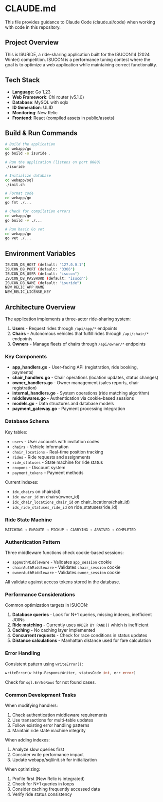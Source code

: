 # CLAUDE.md

This file provides guidance to Claude Code (claude.ai/code) when working with code in this repository.

## Project Overview

This is ISURIDE, a ride-sharing application built for the ISUCON14 (2024 Winter) competition. ISUCON is a performance tuning contest where the goal is to optimize a web application while maintaining correct functionality.

## Tech Stack

- **Language**: Go 1.23
- **Web Framework**: Chi router (v5.1.0)
- **Database**: MySQL with sqlx
- **ID Generation**: ULID
- **Monitoring**: New Relic
- **Frontend**: React (compiled assets in public/assets)

## Build & Run Commands

```bash
# Build the application
cd webapp/go
go build -o isuride .

# Run the application (listens on port 8080)
./isuride

# Initialize database
cd webapp/sql
./init.sh

# Format code
cd webapp/go
go fmt ./...

# Check for compilation errors
cd webapp/go
go build -v ./...

# Run basic Go vet
cd webapp/go
go vet ./...
```

## Environment Variables

```bash
ISUCON_DB_HOST (default: "127.0.0.1")
ISUCON_DB_PORT (default: "3306")
ISUCON_DB_USER (default: "isucon")
ISUCON_DB_PASSWORD (default: "isucon")
ISUCON_DB_NAME (default: "isuride")
NEW_RELIC_APP_NAME
NEW_RELIC_LICENSE_KEY
```

## Architecture Overview

The application implements a three-actor ride-sharing system:

1. **Users** - Request rides through `/api/app/*` endpoints
2. **Chairs** - Autonomous vehicles that fulfill rides through `/api/chair/*` endpoints  
3. **Owners** - Manage fleets of chairs through `/api/owner/*` endpoints

### Key Components

- **app_handlers.go** - User-facing API (registration, ride booking, payments)
- **chair_handlers.go** - Chair operations (location updates, status changes)
- **owner_handlers.go** - Owner management (sales reports, chair registration)
- **internal_handlers.go** - System operations (ride matching algorithm)
- **middlewares.go** - Authentication via cookie-based sessions
- **models.go** - Data structures and database models
- **payment_gateway.go** - Payment processing integration

### Database Schema

Key tables:
- `users` - User accounts with invitation codes
- `chairs` - Vehicle information
- `chair_locations` - Real-time position tracking
- `rides` - Ride requests and assignments
- `ride_statuses` - State machine for ride status
- `coupons` - Discount system
- `payment_tokens` - Payment methods

Current indexes:
- `idx_chairs` on chairs(id)
- `idx_owner_id` on chairs(owner_id)
- `idx_chair_locations_chair_id` on chair_locations(chair_id)
- `idx_ride_statuses_ride_id` on ride_statuses(ride_id)

### Ride State Machine

```
MATCHING → ENROUTE → PICKUP → CARRYING → ARRIVED → COMPLETED
```

### Authentication Pattern

Three middleware functions check cookie-based sessions:
- `appAuthMiddleware` - Validates `app_session` cookie
- `chairAuthMiddleware` - Validates `chair_session` cookie
- `ownerAuthMiddleware` - Validates `owner_session` cookie

All validate against access tokens stored in the database.

### Performance Considerations

Common optimization targets in ISUCON:
1. **Database queries** - Look for N+1 queries, missing indexes, inefficient JOINs
2. **Ride matching** - Currently uses `ORDER BY RAND()` which is inefficient
3. **Caching** - No caching layer implemented
4. **Concurrent requests** - Check for race conditions in status updates
5. **Distance calculations** - Manhattan distance used for fare calculation

### Error Handling

Consistent pattern using `writeError()`:
```go
writeError(w http.ResponseWriter, statusCode int, err error)
```

Check for `sql.ErrNoRows` for not found cases.

### Common Development Tasks

When modifying handlers:
1. Check authentication middleware requirements
2. Use transactions for multi-table updates
3. Follow existing error handling patterns
4. Maintain ride state machine integrity

When adding indexes:
1. Analyze slow queries first
2. Consider write performance impact
3. Update webapp/sql/init.sh for initialization

When optimizing:
1. Profile first (New Relic is integrated)
2. Check for N+1 queries in loops
3. Consider caching frequently accessed data
4. Verify ride status consistency